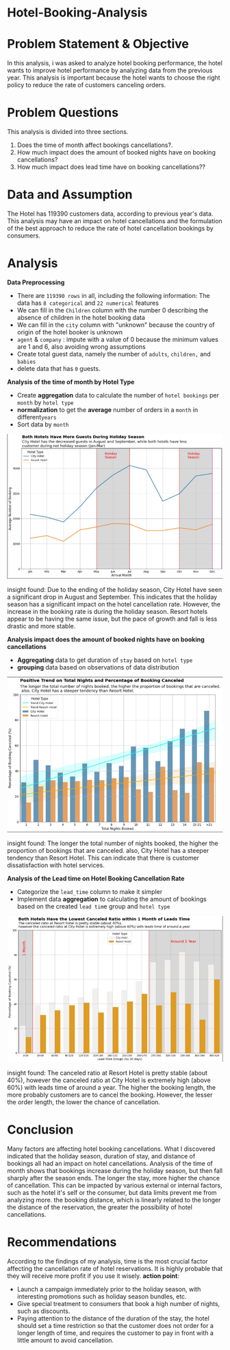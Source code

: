 # Hotel-Booking-Analysis

# Problem Statement & Objective

In this analysis, i was asked to analyze hotel booking performance, the hotel wants to improve hotel performance by analyzing data from the previous year. This analysis is important because the hotel wants to choose the right policy to reduce the rate of customers canceling orders.

# Problem Questions

This analysis is divided into three sections. 
1. Does the time of month affect bookings cancellations?. 
2.  How much impact does the amount of booked nights have on booking cancellations?
3.  How much impact does lead time have on booking cancellations??
	
# Data and Assumption

The Hotel has 119390 customers data, according to previous year's data. This analysis may have an impact on hotel cancellations and the formulation of the best approach to reduce the rate of hotel cancellation bookings by consumers.

# Analysis
**Data Preprocessing**
 - There are `119390 rows` in all, including the following information: The data has `8 categorical` and `22 numerical` features
 - We can fill in the  `Children`  column with the number 0 describing the absence of children in the hotel booking data
-   We can fill in the  `city`  column with "unknown" because the country of origin of the hotel booker is unknown
-   `agent`  &  `company`  : impute with a value of 0 because the minimum values are 1 and 6, also avoiding wrong assumptions
-   Create total guest data, namely the number of `adults`, `children,` and `babies`
-   delete data that has `0` guests.

**Analysis of the time of month by Hotel Type** 
- Create **aggregation** data to calculate the number of `hotel bookings` per `month` by `hotel type`
- **normalization** to get the **average** number of orders in a `month` in different`years`
-  Sort data by `month`	

![](Images/1.jpg)

insight found:
Due to the ending of the holiday season, City Hotel have seen a significant drop in August and September. This indicates that the holiday season has a significant impact on the hotel cancellation rate. However, the increase in the booking rate is during the holiday season. Resort hotels appear to be having the same issue, but the pace of growth and fall is less drastic and more stable. 

**Analysis impact does the amount of booked nights have on booking cancellations**

 - **Aggregating** data to get duration of `stay` based on `hotel type`
 - **grouping** data based on observations of data distribution
 
![](Images/2.jpg)

insight found: 
The longer the total number of nights booked, the higher the proportion of bookings that are canceled.  also, City Hotel has a steeper tendency than Resort Hotel.  This can indicate that there is customer dissatisfaction with hotel services.

**Analysis of the Lead time on Hotel Booking Cancellation Rate**

 - Categorize the `lead_time` column to make it simpler
 - Implement data **aggregation** to calculating the amount of bookings based on the created `lead tim`e group and `hotel type`
 
 ![](Images/3.jpg)
 
insight found:
The canceled ratio at Resort Hotel is pretty stable (about 40%), however the canceled ratio at City Hotel is extremely high (above 60%) with leads time of around a year.  The higher the booking length, the more probably customers are to cancel the booking. However, the lesser the order length, the lower the chance of cancellation.

# Conclusion

Many factors are affecting hotel booking cancellations. What I discovered indicated that the holiday season, duration of stay, and distance of bookings all had an impact on hotel cancellations. Analysis of the time of month shows that bookings increase during the holiday season, but then fall sharply after the season ends. The longer the stay, more higher the chance of cancellation. This can be impacted by various external or internal factors, such as the hotel it's self or the consumer, but data limits prevent me from analyzing more. the booking distance, which is linearly related to the longer the distance of the reservation, the greater the possibility of hotel cancellations.

# Recommendations

According to the findings of my analysis, time is the most crucial factor affecting the cancellation rate of hotel reservations. It is highly probable that they will receive more profit if you use it wisely.
**action point**:
- Launch a campaign immediately prior to the holiday season, with interesting promotions such as holiday season bundles, etc.
- Give special treatment to consumers that book a high number of nights, such as discounts.
 - Paying attention to the distance of the duration of the stay, the hotel should set a time restriction so that the customer does not order for a longer length of time, and requires the customer to pay in front with a little amount to avoid cancellation.
